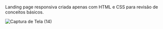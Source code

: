 Landing page responsiva criada apenas com HTML e CSS para revisão de conceitos básicos. 

![Captura de Tela (14)](https://github.com/elidagouv/landingpage/assets/101360381/6ff5e0b4-f140-4886-848f-07461a2a74c9)
